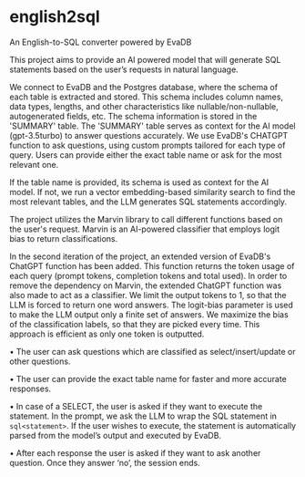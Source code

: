 # english2sql
An English-to-SQL converter powered by EvaDB

This project aims to provide an AI powered model that will generate SQL statements based on the user’s requests in natural language.

We connect to EvaDB and the Postgres database, where the schema of each table is extracted and stored. This schema includes column names, data types, lengths, and other characteristics like nullable/non-nullable, autogenerated fields, etc. The schema information is stored in the 'SUMMARY' table.
The 'SUMMARY' table serves as context for the AI model (gpt-3.5turbo) to answer questions accurately. We use EvaDB's CHATGPT function to ask questions, using custom prompts tailored for each type of query.
Users can provide either the exact table name or ask for the most relevant one. 

If the table name is provided, its schema is used as context for the AI model. If not, we run a vector embedding-based similarity search to find the most relevant tables, and the LLM generates SQL statements accordingly.

The project utilizes the Marvin library to call different functions based on the user's request. Marvin is an AI-powered classifier that employs logit bias to return classifications.

In the second iteration of the project, an extended version of EvaDB's ChatGPT function has been added. This function returns the token usage of each query (prompt tokens, completion tokens and total used). 
In order to remove the dependency on Marvin, the extended ChatGPT function was also made to act as a classifier. We limit the output tokens to 1, so that the LLM is forced to return one word answers.
The logit-bias parameter is used to make the LLM output only a finite set of answers. We maximize the bias of the classification labels, so that they are picked every time. This approach is efficient as only one token is outputted. 

•	The user can ask questions which are classified as select/insert/update or other questions.

• The user can provide the exact table name for faster and more accurate responses.

• In case of a SELECT, the user is asked if they want to execute the statement. In the prompt, we ask the LLM to wrap the SQL statement in ```sql<statement>```. If the user wishes to execute, the statement is automatically parsed from the model’s output and executed by EvaDB.

•	After each response the user is asked if they want to ask another question. Once they answer ‘no’, the session ends.
